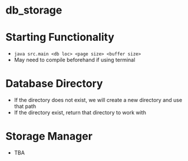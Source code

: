 # db_storage

# Starting Functionality

- `java src.main <db loc> <page size> <buffer size>`
- May need to compile beforehand if using terminal

# Database Directory

- If the directory does not exist, we will create a new directory and use that path
- If the directory exist, return that directory to work with

# Storage Manager

- TBA
